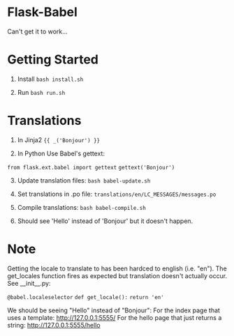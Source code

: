 # Flask-Babel
Can't get it to work...

Getting Started
===============
1. Install
`bash install.sh`

2. Run
`bash run.sh`

Translations
============
1. In Jinja2
`{{ _('Bonjour') }}`

2. In Python
 Use Babel's gettext: 

 `from flask.ext.babel import gettext`
 `gettext('Bonjour')`

3. Update translation files: `bash babel-update.sh`

4. Set translations in .po file: `translations/en/LC_MESSAGES/messages.po`

5. Compile translations: `bash babel-compile.sh`

6. Should see 'Hello' instead of 'Bonjour' but it doesn't happen.

Note
====
Getting the locale to translate to has been hardced to english (i.e. "en").
The get_locales function fires as expected but translation doesn't actually occur.
See \_\_init\_\_.py:

`@babel.localeselector`
`def get_locale():`
  `return 'en'`

We should be seeing "Hello" instead of "Bonjour":
For the index page that uses a template: http://127.0.0.1:5555/
For the hello page that just returns a string: http://127.0.0.1:5555/hello



